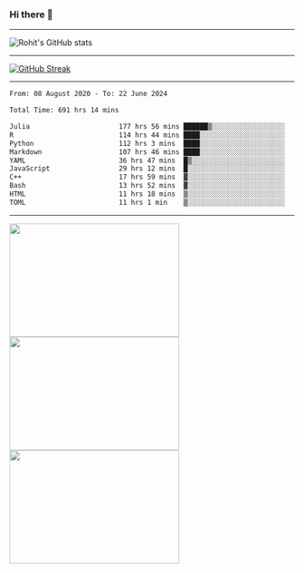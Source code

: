### Hi there 👋

<hr/>

![Rohit's GitHub stats](https://github-readme-stats.vercel.app/api?username=RohitRathore1&show_icons=true&theme=transparent)

<hr/>

[![GitHub Streak](http://github-readme-streak-stats.herokuapp.com?user=RohitRathore1&theme=dark&mode=weekly)](https://git.io/streak-stats)

<hr/>

<!--START_SECTION:waka-->

```txt
From: 08 August 2020 - To: 22 June 2024

Total Time: 691 hrs 14 mins

Julia                      177 hrs 56 mins ██████▒░░░░░░░░░░░░░░░░░░   25.74 %
R                          114 hrs 44 mins ████░░░░░░░░░░░░░░░░░░░░░   16.60 %
Python                     112 hrs 3 mins  ████░░░░░░░░░░░░░░░░░░░░░   16.21 %
Markdown                   107 hrs 46 mins ████░░░░░░░░░░░░░░░░░░░░░   15.59 %
YAML                       36 hrs 47 mins  █▒░░░░░░░░░░░░░░░░░░░░░░░   05.32 %
JavaScript                 29 hrs 12 mins  █░░░░░░░░░░░░░░░░░░░░░░░░   04.23 %
C++                        17 hrs 59 mins  ▓░░░░░░░░░░░░░░░░░░░░░░░░   02.60 %
Bash                       13 hrs 52 mins  ▓░░░░░░░░░░░░░░░░░░░░░░░░   02.01 %
HTML                       11 hrs 18 mins  ▒░░░░░░░░░░░░░░░░░░░░░░░░   01.64 %
TOML                       11 hrs 1 min    ▒░░░░░░░░░░░░░░░░░░░░░░░░   01.60 %
```

<!--END_SECTION:waka-->

<hr/>

<p>
  <img src="https://wakatime.com/share/@TeAmp0is0N/0205e68a-e5ed-48bf-b870-3c94c1fa77d3.svg" width="300" height="200">
  <img src="https://wakatime.com/share/@TeAmp0is0N/3935ee43-08a3-493e-8b95-60c1f9204b15.svg" width="300" height="200">
  <img src="https://wakatime.com/share/@TeAmp0is0N/8717aacc-7340-44e0-abb1-987dc9823fcd.svg" width="300" height="200">
</p>




